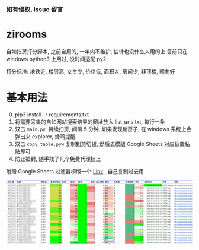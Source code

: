 ### 如有侵权, issue 留言

# zirooms

自如扫房打分脚本, 之前自用的, 一年内不维护, 估计也没什么人用的上
目前只在 windows python3 上用过, 没时间适配 py2

打分标准:
地铁近, 楼层高, 女生少, 价格低, 面积大, 房间少, 非顶楼, 朝向好

# 基本用法

0. pip3 install -r requirements.txt
1. 将需要采集的自如网站搜索结果的网址放入 list_urls.txt, 每行一条
2. 双击 `main.py`, 持续扫房, 间隔 5 分钟, 如果发现新房子, 在 windows 系统上会弹出来 explorer, 蜂鸣提醒
3. 双击 `copy_table.pyw` 复制到剪切板, 然后去模版 Google Sheets 对应位置粘贴即可
4. 防止被封, 随手找了几个免费代理挂上

附赠 Google Sheets 过滤器模版一个 [Link](https://docs.google.com/spreadsheets/d/1dUvZKIwjKiEW71jarkD-dinfKgSkb6nBrKOVy4xDUkE/edit#gid=1411738363) , 自己复制过去用

![image](./pic.png) 
